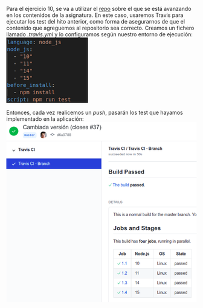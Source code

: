 Para el ejercicio 10, se va a utilizar el [repo](https://github.com/antoniorev/ListenYourMood) sobre el que se está avanzando en los contenidos de la asignatura.
En este caso, usaremos Travis para ejecutar los test del hito anterior, como forma de asegurarnos de que el contenido que agreguemos al repositorio sea correcto. Creamos un fichero llamado *.travis.yml* y lo configuramos según nuestro entorno de ejecución:
![Config Travis](https://github.com/antoniorev/EjerciciosIV/blob/main/Milestone4/images/config.png)

Entonces, cada vez realicemos un *push*, pasarán los test que hayamos implementado en la aplicación:
![Test Travis](https://github.com/AntonioRev/EjerciciosIV/blob/main/Milestone4/images/travis.png)
